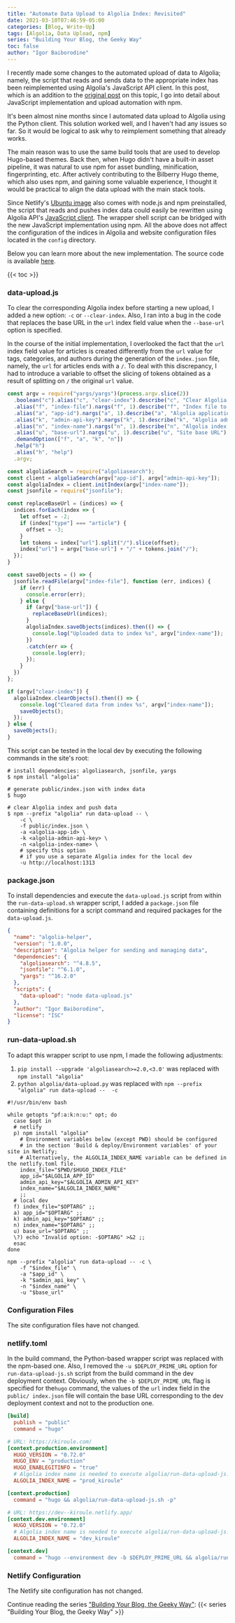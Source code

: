 ```yaml
---
title: "Automate Data Upload to Algolia Index: Revisited"
date: 2021-03-10T07:46:59-05:00
categories: [Blog, Write-Up]
tags: [Algolia, Data Upload, npm]
series: "Building Your Blog, the Geeky Way"
toc: false
author: "Igor Baiborodine"
---
```


I recently made some changes to the automated upload of data to Algolia; namely, the script that reads and sends data to the appropriate index has been reimplemented using Algolia's JavaScript API client. In this post, which is an addition to the [original post](/article/automate-data-upload-to-algolia-index/) on this topic, I go into detail about JavaScript implementation and upload automation with npm.

<!--more-->

It's been almost nine months since I automated data upload to Algolia using the Python client. This solution worked well, and I haven't had any issues so far. So it would be logical to ask why to reimplement something that already works.

The main reason was to use the same build tools that are used to develop Hugo-based themes. Back then, when Hugo didn't have a built-in asset pipeline, it was natural to use npm for asset bundling, minification, fingerprinting, etc. After actively contributing to the Bilberry Hugo theme, which also uses npm, and gaining some valuable experience, I thought it would be practical to align the data upload with the main stack tools.

Since Netlify's [Ubuntu image](https://github.com/netlify/build-image/blob/v3.7.0/Dockerfile) also comes with node.js and npm preinstalled, the script that reads and pushes index data could easily be rewritten using Algolia API's [JavaScript client](https://github.com/algolia/algoliasearch-client-javascript). The wrapper shell script can be bridged with the new JavaScript implementation using npm. All the above does not affect the configuration of the indices in Algolia and website configuration files located in the `config` directory.

Below you can learn more about the new implementation. The source code is available [here](https://github.com/igor-baiborodine/kiroule.com/tree/automate-index-upload-revisited).

{{< toc >}}

### data-upload.js

To clear the corresponding Algolia index before starting a new upload, I added a new option: `-c` or `--clear-index`.  Also, I ran into a bug in the code that replaces the base URL in the `url` index field value when the `--base-url` option is specified.

In the course of the initial implementation, I overlooked the fact that the `url` index field value for articles is created differently from the `url` value for tags, categories, and authors during the generation of the `index.json` file, namely, the `url` for articles ends with a `/`. To deal with this discrepancy, I had to introduce a variable to offset the slicing of tokens obtained as a result of splitting on `/` the original `url` value.

```javascript
const argv = require("yargs/yargs")(process.argv.slice(2))
  .boolean("c").alias("c", "clear-index").describe("c", "Clear Algolia index before upload")
  .alias("f", "index-file").nargs("f", 1).describe("f", "Index file to upload to Algolia")
  .alias("a", "app-id").nargs("a", 1).describe("a", "Algolia application ID")
  .alias("k", "admin-api-key").nargs("k", 1).describe("k", "Algolia admin API key")
  .alias("n", "index-name").nargs("n", 1).describe("n", "Algolia index name")
  .alias("u", "base-url").nargs("u", 1).describe("u", "Site base URL")
  .demandOption(["f", "a", "k", "n"])
  .help("h")
  .alias("h", "help")
  .argv;

const algoliaSearch = require("algoliasearch");
const client = algoliaSearch(argv["app-id"], argv["admin-api-key"]);
const algoliaIndex = client.initIndex(argv["index-name"]);
const jsonfile = require("jsonfile");

const replaceBaseUrl = (indices) => {
  indices.forEach(index => {
    let offset = -2;
    if (index["type"] === "article") {
      offset = -3;
    }
    let tokens = index["url"].split("/").slice(offset);
    index["url"] = argv["base-url"] + "/" + tokens.join("/");
  });
}

const saveObjects = () => {
  jsonfile.readFile(argv["index-file"], function (err, indices) {
    if (err) {
      console.error(err);
    } else {
      if (argv["base-url"]) {
        replaceBaseUrl(indices);
      }
      algoliaIndex.saveObjects(indices).then(() => {
        console.log("Uploaded data to index %s", argv["index-name"]);
      })
      .catch(err => {
        console.log(err);
      });
    }
  })
};

if (argv["clear-index"]) {
  algoliaIndex.clearObjects().then(() => {
    console.log("Cleared data from index %s", argv["index-name"]);
    saveObjects();
  });
} else {
  saveObjects();
}
```

This script can be tested in the local dev by executing the following commands in the site's root:

```shell
# install dependencies: algoliasearch, jsonfile, yargs
$ npm install "algolia"

# generate public/index.json with index data
$ hugo

# clear Algolia index and push data
$ npm --prefix "algolia" run data-upload -- \ 
    -c \
    -f public/index.json \
    -a <algolia-app-id> \
    -k <algolia-admin-api-key> \
    -n <algolia-index-name> \
    # specify this option 
    # if you use a separate Algolia index for the local dev
    -u http://localhost:1313 
```

### package.json

To install dependencies and execute the `data-upload.js` script from within the `run-data-upload.sh` wrapper script, I added a `package.json` file containing definitions for a script command and required packages for the `data-upload.js`.

```json
{
  "name": "algolia-helper",
  "version": "1.0.0",
  "description": "Algolia helper for sending and managing data",
  "dependencies": {
    "algoliasearch": "^4.8.5",
    "jsonfile": "^6.1.0",
    "yargs": "^16.2.0"
  },
  "scripts": {
    "data-upload": "node data-upload.js"
  },
  "author": "Igor Baiborodine",
  "license": "ISC"
}
```

### run-data-upload.sh

To adapt this wrapper script to use npm, I made the following adjustments: 
1. `pip install --upgrade 'algoliasearch>=2.0,<3.0'` was replaced with `npm install "algolia"` 
2. `python algolia/data-upload.py` was replaced with `npm --prefix "algolia" run data-upload --  -c` 

```shell
#!/usr/bin/env bash

while getopts "pf:a:k:n:u:" opt; do
  case $opt in
  # netlify
  p) npm install "algolia"
    # Environment variables below (except PWD) should be configured
    # in the section 'Build & deploy/Environment variables' of your site in Netlify;
    # Alternatively, the ALGOLIA_INDEX_NAME variable can be defined in the netlify.toml file.
    index_file="$PWD/$HUGO_INDEX_FILE"
    app_id="$ALGOLIA_APP_ID"
    admin_api_key="$ALGOLIA_ADMIN_API_KEY"
    index_name="$ALGOLIA_INDEX_NAME"
    ;;
  # local dev
  f) index_file="$OPTARG" ;;
  a) app_id="$OPTARG" ;;
  k) admin_api_key="$OPTARG" ;;
  n) index_name="$OPTARG" ;;
  u) base_url="$OPTARG" ;;
  \?) echo "Invalid option: -$OPTARG" >&2 ;;
  esac
done

npm --prefix "algolia" run data-upload -- -c \
    -f "$index_file" \
    -a "$app_id" \
    -k "$admin_api_key" \
    -n "$index_name" \
    -u "$base_url"
```

### Configuration Files

The site configuration files have not changed.

### netlify.toml

In the build command,  the Python-based wrapper script was replaced with the npm-based one. Also, I removed the `-u $DEPLOY_PRIME_URL` option for `run-data-upload-js.sh` script from the build command in the dev deployment context. Obviously, when the `-b $DEPLOY_PRIME_URL` flag is specified for the`hugo` command, the values of the `url` index field in the `public/ index.json` file will contain the base URL corresponding to the dev deployment context and not to the production one.

```toml
[build]
  publish = "public"
  command = "hugo"

# URL: https://kiroule.com/
[context.production.environment]
  HUGO_VERSION = "0.72.0"
  HUGO_ENV = "production"
  HUGO_ENABLEGITINFO = "true"
  # Algolia index name is needed to execute algolia/run-data-upload-js.sh
  ALGOLIA_INDEX_NAME = "prod_kiroule"

[context.production]
  command = "hugo && algolia/run-data-upload-js.sh -p"

# URL: https://dev--kiroule.netlify.app/
[context.dev.environment]
  HUGO_VERSION = "0.72.0"
  # Algolia index name is needed to execute algolia/run-data-upload-js.sh
  ALGOLIA_INDEX_NAME = "dev_kiroule"

[context.dev]
  command = "hugo --environment dev -b $DEPLOY_PRIME_URL && algolia/run-data-upload-js.sh -p"
```

### Netlify Configuration

The Netlify site configuration has not changed.

Continue reading the series ["Building Your Blog, the Geeky Way"](/series/building-your-blog-the-geeky-way/):
{{< series "Building Your Blog, the Geeky Way" >}}
